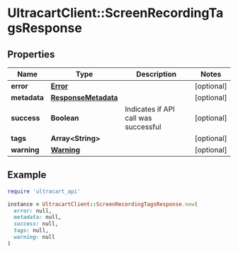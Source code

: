 # UltracartClient::ScreenRecordingTagsResponse

## Properties

| Name | Type | Description | Notes |
| ---- | ---- | ----------- | ----- |
| **error** | [**Error**](Error.md) |  | [optional] |
| **metadata** | [**ResponseMetadata**](ResponseMetadata.md) |  | [optional] |
| **success** | **Boolean** | Indicates if API call was successful | [optional] |
| **tags** | **Array&lt;String&gt;** |  | [optional] |
| **warning** | [**Warning**](Warning.md) |  | [optional] |

## Example

```ruby
require 'ultracart_api'

instance = UltracartClient::ScreenRecordingTagsResponse.new(
  error: null,
  metadata: null,
  success: null,
  tags: null,
  warning: null
)
```

